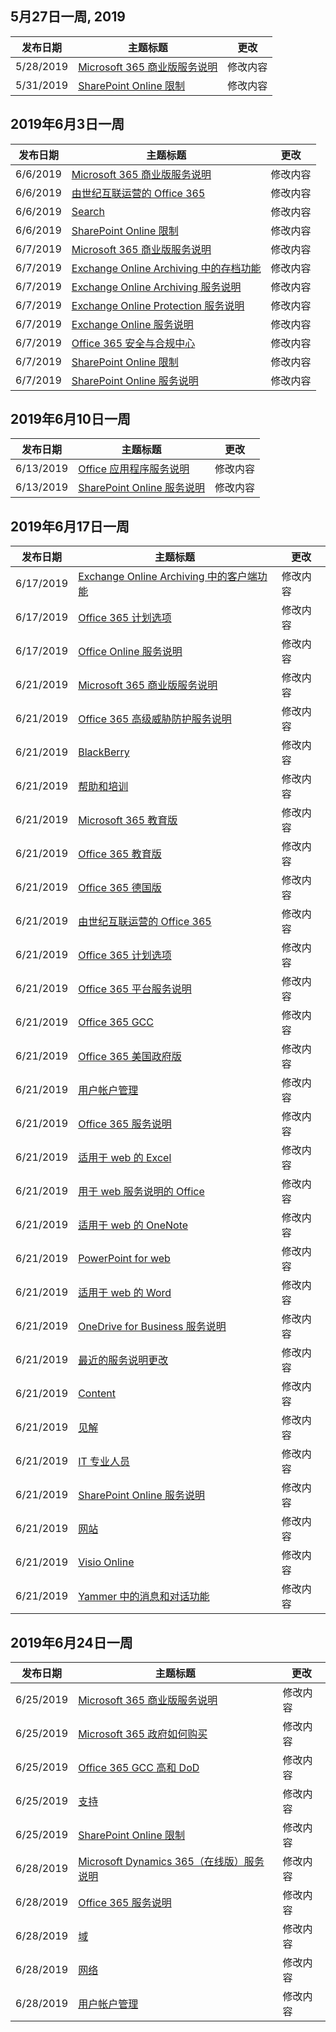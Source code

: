 <!-- This file is generated automatically each week. Changes made to this file will be overwritten.-->




## <a name="week-of-may-27-2019"></a>5月27日一周, 2019


| 发布日期 |主题标题 | 更改 |
|------|------------|--------|
| 5/28/2019 | [Microsoft 365 商业版服务说明](/Office365/ServiceDescriptions/microsoft-365-business-service-description) | 修改内容 |
| 5/31/2019 | [SharePoint Online 限制](/Office365/ServiceDescriptions/sharepoint-online-service-description/sharepoint-online-limits) | 修改内容 |


## <a name="week-of-june-03-2019"></a>2019年6月3日一周


| 发布日期 |主题标题 | 更改 |
|------|------------|--------|
| 6/6/2019 | [Microsoft 365 商业版服务说明](/Office365/ServiceDescriptions/microsoft-365-business-service-description) | 修改内容 |
| 6/6/2019 | [由世纪互联运营的 Office 365](/Office365/ServiceDescriptions/office-365-platform-service-description/office-365-operated-by-21vianet) | 修改内容 |
| 6/6/2019 | [Search](/Office365/ServiceDescriptions/sharepoint-online-service-description/search) | 修改内容 |
| 6/6/2019 | [SharePoint Online 限制](/Office365/ServiceDescriptions/sharepoint-online-service-description/sharepoint-online-limits) | 修改内容 |
| 6/7/2019 | [Microsoft 365 商业版服务说明](/Office365/ServiceDescriptions/microsoft-365-business-service-description) | 修改内容 |
| 6/7/2019 | [Exchange Online Archiving 中的存档功能](/Office365/ServiceDescriptions/exchange-online-archiving-service-description/archive-features) | 修改内容 |
| 6/7/2019 | [Exchange Online Archiving 服务说明](/Office365/ServiceDescriptions/exchange-online-archiving-service-description/exchange-online-archiving-service-description) | 修改内容 |
| 6/7/2019 | [Exchange Online Protection 服务说明](/Office365/ServiceDescriptions/exchange-online-protection-service-description/exchange-online-protection-service-description) | 修改内容 |
| 6/7/2019 | [Exchange Online 服务说明](/Office365/ServiceDescriptions/exchange-online-service-description/exchange-online-service-description) | 修改内容 |
| 6/7/2019 | [Office 365 安全与合规中心](/Office365/ServiceDescriptions/office-365-platform-service-description/office-365-securitycompliance-center) | 修改内容 |
| 6/7/2019 | [SharePoint Online 限制](/Office365/ServiceDescriptions/sharepoint-online-service-description/sharepoint-online-limits) | 修改内容 |
| 6/7/2019 | [SharePoint Online 服务说明](/Office365/ServiceDescriptions/sharepoint-online-service-description/sharepoint-online-service-description) | 修改内容 |


## <a name="week-of-june-10-2019"></a>2019年6月10日一周


| 发布日期 |主题标题 | 更改 |
|------|------------|--------|
| 6/13/2019 | [Office 应用程序服务说明](/Office365/ServiceDescriptions/office-applications-service-description/office-applications-service-description) | 修改内容 |
| 6/13/2019 | [SharePoint Online 服务说明](/Office365/ServiceDescriptions/sharepoint-online-service-description/sharepoint-online-service-description) | 修改内容 |


## <a name="week-of-june-17-2019"></a>2019年6月17日一周


| 发布日期 |主题标题 | 更改 |
|------|------------|--------|
| 6/17/2019 | [Exchange Online Archiving 中的客户端功能](/Office365/ServiceDescriptions/exchange-online-archiving-service-description/client-features) | 修改内容 |
| 6/17/2019 | [Office 365 计划选项](/Office365/ServiceDescriptions/office-365-platform-service-description/office-365-plan-options) | 修改内容 |
| 6/17/2019 | [Office Online 服务说明](/Office365/ServiceDescriptions/office-online-service-description/office-online-service-description) | 修改内容 |
| 6/21/2019 | [Microsoft 365 商业版服务说明](/Office365/ServiceDescriptions/microsoft-365-business-service-description) | 修改内容 |
| 6/21/2019 | [Office 365 高级威胁防护服务说明](/Office365/ServiceDescriptions/office-365-advanced-threat-protection-service-description) | 修改内容 |
| 6/21/2019 | [BlackBerry](/Office365/ServiceDescriptions/office-365-platform-service-description/blackberry) | 修改内容 |
| 6/21/2019 | [帮助和培训](/Office365/ServiceDescriptions/office-365-platform-service-description/help-and-training) | 修改内容 |
| 6/21/2019 | [Microsoft 365 教育版](/Office365/ServiceDescriptions/office-365-platform-service-description/microsoft-365-education) | 修改内容 |
| 6/21/2019 | [Office 365 教育版](/Office365/ServiceDescriptions/office-365-platform-service-description/office-365-education) | 修改内容 |
| 6/21/2019 | [Office 365 德国版](/Office365/ServiceDescriptions/office-365-platform-service-description/office-365-germany) | 修改内容 |
| 6/21/2019 | [由世纪互联运营的 Office 365](/Office365/ServiceDescriptions/office-365-platform-service-description/office-365-operated-by-21vianet) | 修改内容 |
| 6/21/2019 | [Office 365 计划选项](/Office365/ServiceDescriptions/office-365-platform-service-description/office-365-plan-options) | 修改内容 |
| 6/21/2019 | [Office 365 平台服务说明](/Office365/ServiceDescriptions/office-365-platform-service-description/office-365-platform-service-description) | 修改内容 |
| 6/21/2019 | [Office 365 GCC](/Office365/ServiceDescriptions/office-365-platform-service-description/office-365-us-government/gcc) | 修改内容 |
| 6/21/2019 | [Office 365 美国政府版](/Office365/ServiceDescriptions/office-365-platform-service-description/office-365-us-government/office-365-us-government) | 修改内容 |
| 6/21/2019 | [用户帐户管理](/Office365/ServiceDescriptions/office-365-platform-service-description/user-account-management) | 修改内容 |
| 6/21/2019 | [Office 365 服务说明](/Office365/ServiceDescriptions/office-365-service-descriptions-technet-library) | 修改内容 |
| 6/21/2019 | [适用于 web 的 Excel](/Office365/ServiceDescriptions/office-online-service-description/excel-online) | 修改内容 |
| 6/21/2019 | [用于 web 服务说明的 Office](/Office365/ServiceDescriptions/office-online-service-description/office-online-service-description) | 修改内容 |
| 6/21/2019 | [适用于 web 的 OneNote](/Office365/ServiceDescriptions/office-online-service-description/onenote-online) | 修改内容 |
| 6/21/2019 | [PowerPoint for web](/Office365/ServiceDescriptions/office-online-service-description/powerpoint-online) | 修改内容 |
| 6/21/2019 | [适用于 web 的 Word](/Office365/ServiceDescriptions/office-online-service-description/word-online) | 修改内容 |
| 6/21/2019 | [OneDrive for Business 服务说明](/Office365/ServiceDescriptions/onedrive-for-business-service-description) | 修改内容 |
| 6/21/2019 | [最近的服务说明更改](/Office365/ServiceDescriptions/recent-service-descriptions-changes) | 修改内容 |
| 6/21/2019 | [Content](/Office365/ServiceDescriptions/sharepoint-online-service-description/content) | 修改内容 |
| 6/21/2019 | [见解](/Office365/ServiceDescriptions/sharepoint-online-service-description/insights) | 修改内容 |
| 6/21/2019 | [IT 专业人员](/Office365/ServiceDescriptions/sharepoint-online-service-description/it-professional) | 修改内容 |
| 6/21/2019 | [SharePoint Online 服务说明](/Office365/ServiceDescriptions/sharepoint-online-service-description/sharepoint-online-service-description) | 修改内容 |
| 6/21/2019 | [网站](/Office365/ServiceDescriptions/sharepoint-online-service-description/sites-servicedesc) | 修改内容 |
| 6/21/2019 | [Visio Online](/Office365/ServiceDescriptions/visio-online-service-description/visio-online) | 修改内容 |
| 6/21/2019 | [Yammer 中的消息和对话功能](/Office365/ServiceDescriptions/yammer-service-description/message-and-conversation-features-in-yammer) | 修改内容 |


## <a name="week-of-june-24-2019"></a>2019年6月24日一周


| 发布日期 |主题标题 | 更改 |
|------|------------|--------|
| 6/25/2019 | [Microsoft 365 商业版服务说明](/Office365/ServiceDescriptions/microsoft-365-business-service-description) | 修改内容 |
| 6/25/2019 | [Microsoft 365 政府如何购买](/Office365/ServiceDescriptions/office-365-platform-service-description/office-365-us-government/microsoft-365-government-how-to-buy) | 修改内容 |
| 6/25/2019 | [Office 365 GCC 高和 DoD](/Office365/ServiceDescriptions/office-365-platform-service-description/office-365-us-government/gcc-high-and-dod) | 修改内容 |
| 6/25/2019 | [支持](/Office365/ServiceDescriptions/office-365-platform-service-description/support) | 修改内容 |
| 6/25/2019 | [SharePoint Online 限制](/Office365/ServiceDescriptions/sharepoint-online-service-description/sharepoint-online-limits) | 修改内容 |
| 6/28/2019 | [Microsoft Dynamics 365（在线版）服务说明](/Office365/ServiceDescriptions/microsoft-dynamics-365-online-service-description) | 修改内容 |
| 6/28/2019 | [Office 365 服务说明](/Office365/ServiceDescriptions/office-365-service-descriptions-technet-library) | 修改内容 |
| 6/28/2019 | [域](/Office365/ServiceDescriptions/office-365-platform-service-description/domains) | 修改内容 |
| 6/28/2019 | [网络](/Office365/ServiceDescriptions/office-365-platform-service-description/networking) | 修改内容 |
| 6/28/2019 | [用户帐户管理](/Office365/ServiceDescriptions/office-365-platform-service-description/user-account-management) | 修改内容 |
